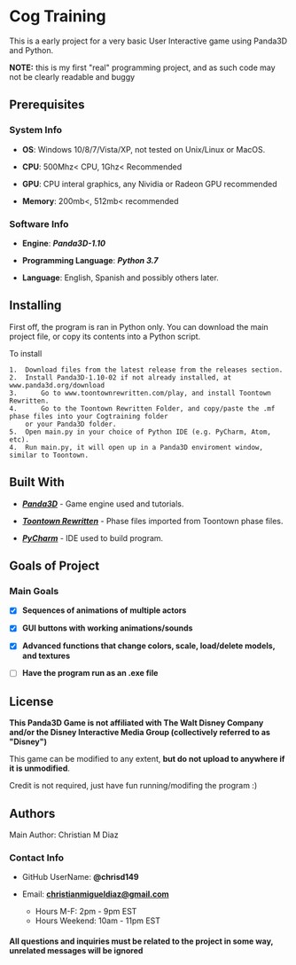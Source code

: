 <h1>Cog Training</h1>

This is a early project for a very basic User Interactive game using Panda3D and Python.  


**NOTE:** this is my first "real" programming project, and as such code may not be clearly readable and buggy

<h2>Prerequisites</h2>

<h3>System Info</h3>	

*	**OS**: Windows 10/8/7/Vista/XP, not tested on Unix/Linux or MacOS.

*	**CPU**: 500Mhz< CPU, 1Ghz< Recommended

*	**GPU**: CPU interal graphics, any Nividia or Radeon GPU recommended

*	**Memory**: 200mb<, 512mb< recommended

<h3>Software Info</h3>

*	**Engine**: ***Panda3D-1.10***

*	**Programming Language**: ***Python 3.7***

*	**Language**: English, Spanish and possibly others later.

<h2>Installing</h2>

First off, the program is ran in Python only.  You can download the main project file, or copy its contents into a Python script.

To install
	
	1.	Download files from the latest release from the releases section.
	2.	Install Panda3D-1.10-02 if not already installed, at www.panda3d.org/download
	3.      Go to www.toontownrewritten.com/play, and install Toontown Rewritten.
	4.      Go to the Toontown Rewritten Folder, and copy/paste the .mf phase files into your Cogtraining folder 
		or your Panda3D folder. 
	5.	Open main.py in your choice of Python IDE (e.g. PyCharm, Atom, etc).
	4.	Run main.py, it will open up in a Panda3D enviroment window, similar to Toontown.
	
<h2>Built With</h2>

*	[***Panda3D***](https://www.panda3d.org/) - Game engine used and tutorials.

*	[***Toontown Rewritten***](https://www.toontownrewritten.com/) - Phase files imported from Toontown phase files.

*	[***PyCharm***](https://www.jetbrains.com/pycharm/) - IDE used to build program.

<h2>Goals of Project</h2>

<h3>Main Goals</h3>

*	[X] **Sequences of animations of multiple actors**

*	[X] **GUI buttons with working animations/sounds**

*  	[X] **Advanced functions that change colors, scale, load/delete models, and textures**

*	[ ] **Have the program run as an .exe file**


<h2>License</h2>

**This Panda3D Game is not affiliated with The Walt Disney Company and/or the Disney Interactive Media Group (collectively referred to as "Disney")**

This game can be modified to any extent, **but do not upload to anywhere if it is unmodified**.

Credit is not required, just have fun running/modifing the program :)

<h2>Authors</h2>

Main Author: Christian M Diaz

<h3>Contact Info</h3>

*	GitHub UserName: **@chrisd149**

* Email: **christianmigueldiaz@gmail.com**
	* Hours M-F: 2pm - 9pm EST
	* Hours Weekend: 10am - 11pm EST

<h4>All questions and inquiries must be related to the project in some way, unrelated messages will be ignored</h4>

